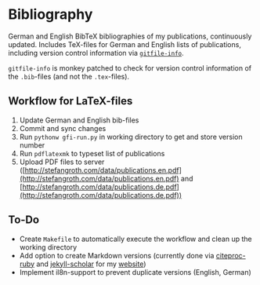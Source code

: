 # Bibliography
German and English BibTeX bibliographies of my publications, continuously updated. Includes TeX-files for German and English lists of publications, including version control information via [`gitfile-info`](https://www.ctan.org/pkg/gitfile-info?lang=de). 

`gitfile-info` is monkey patched to check for version control information of the `.bib`-files (and not the `.tex`-files).

## Workflow for LaTeX-files
1. Update German and English bib-files
2. Commit and sync changes
3. Run `pythonw gfi-run.py` in working directory to get and store version number
4. Run `pdflatexmk` to typeset list of publications
5. Upload PDF files to server ([http://stefangroth.com/data/publications.en.pdf](http://stefangroth.com/data/publications.en.pdf) and [http://stefangroth.com/data/publications.de.pdf](http://stefangroth.com/data/publications.de.pdf))

## To-Do
* Create `Makefile` to automatically execute the workflow and clean up the working directory
* Add option to create Markdown versions (currently done via [citeproc-ruby](https://github.com/inukshuk/citeproc-ruby) and [jekyll-scholar](https://github.com/inukshuk/jekyll-scholar) for my [website](https://www.stefangroth.com/publications))
* Implement il8n-support to prevent duplicate versions (English, German) 
